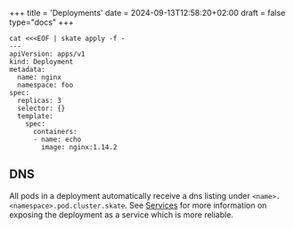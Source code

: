 +++
title = 'Deployments'
date = 2024-09-13T12:58:20+02:00
draft = false
type="docs"
+++


```shell
cat <<<EOF | skate apply -f -
---
apiVersion: apps/v1
kind: Deployment
metadata:
  name: nginx
  namespace: foo
spec:
  replicas: 3
  selector: {}
  template:
    spec:
      containers:
      - name: echo
        image: nginx:1.14.2
```

## DNS

All pods in a deployment automatically receive a dns listing under `<name>.<namespace>.pod.cluster.skate`.
See [Services](/docs/components/services) for more information on exposing the deployment as a service which is more reliable.

